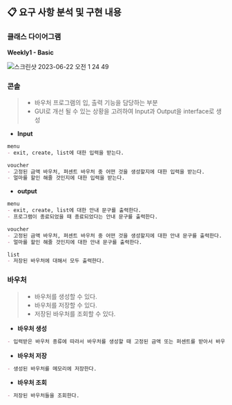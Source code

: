 ## 📋 요구 사항 분석 및 구현 내용

### 클래스 다이어그램

**Weekly1 - Basic**

![스크린샷 2023-06-22 오전 1 24 49](https://github.com/Hchanghyeon/springboot-basic/assets/92444744/1d392610-649f-4ced-b7c2-85f32b38ef27)

### 콘솔
> - 바우처 프로그램의 입, 출력  기능을 담당하는 부분
> -  GUI로 개선 될 수 있는 상황을 고려하여 Input과 Output을 interface로  생성

- **Input**
``` markdown
menu
- exit, create, list에 대한 입력을 받는다.

voucher
- 고정된 금액 바우처, 퍼센트 바우처 중 어떤 것을 생성할지에 대한 입력을 받는다.
- 얼마를 할인 해줄 것인지에 대한 입력을 받는다.
```

- **output**
``` markdown
menu
- exit, create, list에 대한 안내 문구를 출력한다.
- 프로그램이 종료되었을 때 종료되었다는 안내 문구를 출력한다.

voucher
- 고정된 금액 바우처, 퍼센트 바우처 중 어떤 것을 생성할지에 대한 안내 문구를 출력한다.
- 얼마를 할인 해줄 것인지에 대한 안내 문구를 출력한다.

list
- 저장된 바우처에 대해서 모두 출력한다.
```

### 바우처
> - 바우처를 생성할 수 있다.
> - 바우처를 저장할 수 있다.
> - 저장된 바우처를 조회할 수 있다.

- **바우처 생성**
``` markdown
- 입력받은 바우처 종류에 따라서 바우처를 생성할 때 고정된 금액 또는 퍼센트를 받아서 바우처를 생성한다.
```

- **바우처 저장**
``` markdown
- 생성된 바우처를 메모리에 저장한다.
```

- **바우처 조회**
``` markdown
- 저장된 바우처들을 조회한다.
```

